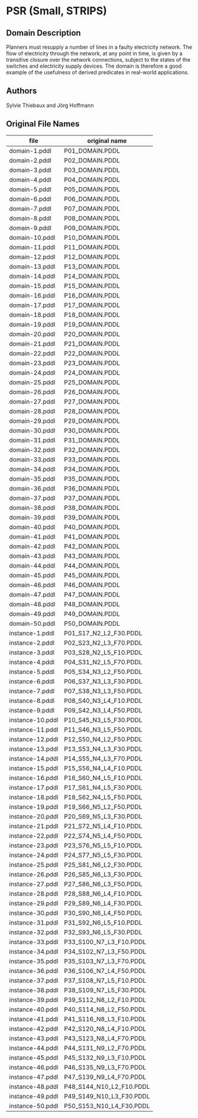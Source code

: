# PSR (Small, STRIPS)

## Domain Description

Planners must resupply a number of lines in a faulty electricity network.
The flow of electricity through the network, at any point in time, is given by a transitive closure over the network connections, subject to the states of the switches and electricity supply devices.
The domain is therefore a good example of the usefulness of derived predicates in real-world applications.

## Authors

Sylvie Thiebaux and Jörg Hoffmann

## Original File Names

| file             | original name            |
|------------------|--------------------------|
| domain-1.pddl    | P01_DOMAIN.PDDL          |
| domain-2.pddl    | P02_DOMAIN.PDDL          |
| domain-3.pddl    | P03_DOMAIN.PDDL          |
| domain-4.pddl    | P04_DOMAIN.PDDL          |
| domain-5.pddl    | P05_DOMAIN.PDDL          |
| domain-6.pddl    | P06_DOMAIN.PDDL          |
| domain-7.pddl    | P07_DOMAIN.PDDL          |
| domain-8.pddl    | P08_DOMAIN.PDDL          |
| domain-9.pddl    | P09_DOMAIN.PDDL          |
| domain-10.pddl   | P10_DOMAIN.PDDL          |
| domain-11.pddl   | P11_DOMAIN.PDDL          |
| domain-12.pddl   | P12_DOMAIN.PDDL          |
| domain-13.pddl   | P13_DOMAIN.PDDL          |
| domain-14.pddl   | P14_DOMAIN.PDDL          |
| domain-15.pddl   | P15_DOMAIN.PDDL          |
| domain-16.pddl   | P16_DOMAIN.PDDL          |
| domain-17.pddl   | P17_DOMAIN.PDDL          |
| domain-18.pddl   | P18_DOMAIN.PDDL          |
| domain-19.pddl   | P19_DOMAIN.PDDL          |
| domain-20.pddl   | P20_DOMAIN.PDDL          |
| domain-21.pddl   | P21_DOMAIN.PDDL          |
| domain-22.pddl   | P22_DOMAIN.PDDL          |
| domain-23.pddl   | P23_DOMAIN.PDDL          |
| domain-24.pddl   | P24_DOMAIN.PDDL          |
| domain-25.pddl   | P25_DOMAIN.PDDL          |
| domain-26.pddl   | P26_DOMAIN.PDDL          |
| domain-27.pddl   | P27_DOMAIN.PDDL          |
| domain-28.pddl   | P28_DOMAIN.PDDL          |
| domain-29.pddl   | P29_DOMAIN.PDDL          |
| domain-30.pddl   | P30_DOMAIN.PDDL          |
| domain-31.pddl   | P31_DOMAIN.PDDL          |
| domain-32.pddl   | P32_DOMAIN.PDDL          |
| domain-33.pddl   | P33_DOMAIN.PDDL          |
| domain-34.pddl   | P34_DOMAIN.PDDL          |
| domain-35.pddl   | P35_DOMAIN.PDDL          |
| domain-36.pddl   | P36_DOMAIN.PDDL          |
| domain-37.pddl   | P37_DOMAIN.PDDL          |
| domain-38.pddl   | P38_DOMAIN.PDDL          |
| domain-39.pddl   | P39_DOMAIN.PDDL          |
| domain-40.pddl   | P40_DOMAIN.PDDL          |
| domain-41.pddl   | P41_DOMAIN.PDDL          |
| domain-42.pddl   | P42_DOMAIN.PDDL          |
| domain-43.pddl   | P43_DOMAIN.PDDL          |
| domain-44.pddl   | P44_DOMAIN.PDDL          |
| domain-45.pddl   | P45_DOMAIN.PDDL          |
| domain-46.pddl   | P46_DOMAIN.PDDL          |
| domain-47.pddl   | P47_DOMAIN.PDDL          |
| domain-48.pddl   | P48_DOMAIN.PDDL          |
| domain-49.pddl   | P49_DOMAIN.PDDL          |
| domain-50.pddl   | P50_DOMAIN.PDDL          |
| instance-1.pddl  | P01_S17_N2_L2_F30.PDDL   |
| instance-2.pddl  | P02_S23_N2_L3_F70.PDDL   |
| instance-3.pddl  | P03_S28_N2_L5_F10.PDDL   |
| instance-4.pddl  | P04_S31_N2_L5_F70.PDDL   |
| instance-5.pddl  | P05_S34_N3_L2_F50.PDDL   |
| instance-6.pddl  | P06_S37_N3_L3_F30.PDDL   |
| instance-7.pddl  | P07_S38_N3_L3_F50.PDDL   |
| instance-8.pddl  | P08_S40_N3_L4_F10.PDDL   |
| instance-9.pddl  | P09_S42_N3_L4_F50.PDDL   |
| instance-10.pddl | P10_S45_N3_L5_F30.PDDL   |
| instance-11.pddl | P11_S46_N3_L5_F50.PDDL   |
| instance-12.pddl | P12_S50_N4_L2_F50.PDDL   |
| instance-13.pddl | P13_S53_N4_L3_F30.PDDL   |
| instance-14.pddl | P14_S55_N4_L3_F70.PDDL   |
| instance-15.pddl | P15_S56_N4_L4_F10.PDDL   |
| instance-16.pddl | P16_S60_N4_L5_F10.PDDL   |
| instance-17.pddl | P17_S61_N4_L5_F30.PDDL   |
| instance-18.pddl | P18_S62_N4_L5_F50.PDDL   |
| instance-19.pddl | P19_S66_N5_L2_F50.PDDL   |
| instance-20.pddl | P20_S69_N5_L3_F30.PDDL   |
| instance-21.pddl | P21_S72_N5_L4_F10.PDDL   |
| instance-22.pddl | P22_S74_N5_L4_F50.PDDL   |
| instance-23.pddl | P23_S76_N5_L5_F10.PDDL   |
| instance-24.pddl | P24_S77_N5_L5_F30.PDDL   |
| instance-25.pddl | P25_S81_N6_L2_F30.PDDL   |
| instance-26.pddl | P26_S85_N6_L3_F30.PDDL   |
| instance-27.pddl | P27_S86_N6_L3_F50.PDDL   |
| instance-28.pddl | P28_S88_N6_L4_F10.PDDL   |
| instance-29.pddl | P29_S89_N6_L4_F30.PDDL   |
| instance-30.pddl | P30_S90_N6_L4_F50.PDDL   |
| instance-31.pddl | P31_S92_N6_L5_F10.PDDL   |
| instance-32.pddl | P32_S93_N6_L5_F30.PDDL   |
| instance-33.pddl | P33_S100_N7_L3_F10.PDDL  |
| instance-34.pddl | P34_S102_N7_L3_F50.PDDL  |
| instance-35.pddl | P35_S103_N7_L3_F70.PDDL  |
| instance-36.pddl | P36_S106_N7_L4_F50.PDDL  |
| instance-37.pddl | P37_S108_N7_L5_F10.PDDL  |
| instance-38.pddl | P38_S109_N7_L5_F30.PDDL  |
| instance-39.pddl | P39_S112_N8_L2_F10.PDDL  |
| instance-40.pddl | P40_S114_N8_L2_F50.PDDL  |
| instance-41.pddl | P41_S116_N8_L3_F10.PDDL  |
| instance-42.pddl | P42_S120_N8_L4_F10.PDDL  |
| instance-43.pddl | P43_S123_N8_L4_F70.PDDL  |
| instance-44.pddl | P44_S131_N9_L2_F70.PDDL  |
| instance-45.pddl | P45_S132_N9_L3_F10.PDDL  |
| instance-46.pddl | P46_S135_N9_L3_F70.PDDL  |
| instance-47.pddl | P47_S139_N9_L4_F70.PDDL  |
| instance-48.pddl | P48_S144_N10_L2_F10.PDDL |
| instance-49.pddl | P49_S149_N10_L3_F30.PDDL |
| instance-50.pddl | P50_S153_N10_L4_F30.PDDL |

